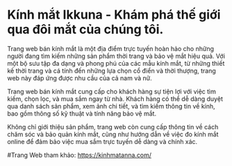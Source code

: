 # Kính mắt Ikkuna - Khám phá thế giới qua đôi mắt của chúng tôi.


Trang web bán kính mắt là một địa điểm trực tuyến hoàn hảo cho những người đang tìm kiếm những sản phẩm thời trang và bảo vệ mắt hiệu quả. Với một bộ sưu tập đa dạng và phong phú của các mẫu kính mắt, từ những thiết kế thời trang và cá tính đến những lựa chọn cổ điển và thời thượng, trang web này đáp ứng được nhu cầu của cả nam và nữ.

Trang web bán kính mắt cung cấp cho khách hàng sự tiện lợi với việc tìm kiếm, chọn lọc, và mua sắm ngay từ nhà. Khách hàng có thể dễ dàng duyệt qua danh sách sản phẩm, xem ảnh chi tiết, và tìm kiếm thông tin về kính, bao gồm thông số kỹ thuật và tính năng bảo vệ mắt.

Không chỉ giới thiệu sản phẩm, trang web còn cung cấp thông tin về cách chăm sóc và bảo quản kính mắt, cũng như hướng dẫn về việc đo kính mắt online để đảm bảo việc mua sắm trực tuyến dễ dàng và chính xác.

#Trang Web tham khảo: https://kinhmatanna.com/
